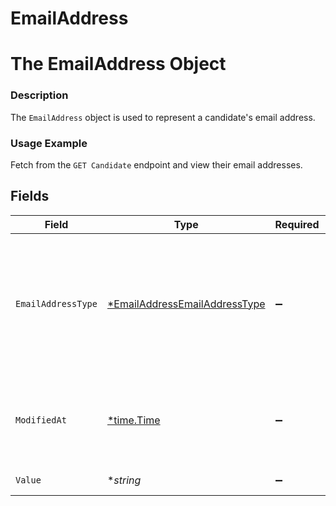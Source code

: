 # EmailAddress

# The EmailAddress Object
### Description
The `EmailAddress` object is used to represent a candidate's email address.
### Usage Example
Fetch from the `GET Candidate` endpoint and view their email addresses.


## Fields

| Field                                                                                 | Type                                                                                  | Required                                                                              | Description                                                                           | Example                                                                               |
| ------------------------------------------------------------------------------------- | ------------------------------------------------------------------------------------- | ------------------------------------------------------------------------------------- | ------------------------------------------------------------------------------------- | ------------------------------------------------------------------------------------- |
| `EmailAddressType`                                                                    | [*EmailAddressEmailAddressType](../../models/shared/emailaddressemailaddresstype.md)  | :heavy_minus_sign:                                                                    | The type of email address.<br/><br/>* `PERSONAL` - PERSONAL<br/>* `WORK` - WORK<br/>* `OTHER` - OTHER | PERSONAL                                                                              |
| `ModifiedAt`                                                                          | [*time.Time](https://pkg.go.dev/time#Time)                                            | :heavy_minus_sign:                                                                    | This is the datetime that this object was last updated by Merge                       | 2021-10-16T00:00:00Z                                                                  |
| `Value`                                                                               | **string*                                                                             | :heavy_minus_sign:                                                                    | The email address.                                                                    | merge_is_hiring@merge.dev                                                             |